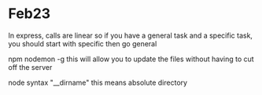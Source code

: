 # Feb23


In express, calls are linear so if you have a general task and a specific task, you should start with specific then go general




npm nodemon -g 
this will allow you to update the files without having to cut off the server





node syntax "__dirname" 
this means absolute directory